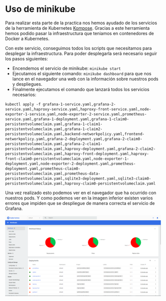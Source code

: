 # Uso de minikube

Para realizar esta parte de la practica nos hemos ayudado de los servicios de la herramienta de Kubernetes [Kompose](https://kompose.io/). Gracias a este herramienta hemos podido pasar la infraestructura que teniamos en contenedores de Docker a Kubernetes.

Con este servicio, conseguimos todos los scripts que necesitamos para desplegar la infraestructura. Para poder desplegarla será necesario seguir los pasos siguientes:

* Encendemos el servicio de minikube: `minikube start`
* Ejecutamos el siguiente comando: `minikube dashboard` para que nos lance en el navegador una web con la información sobre nuestros pods y despliegues.
* Finalmente ejecutamos el comando que lanzará todos los servicios necesarios: 
```
kubectl apply -f grafana-1-service.yaml,grafana-2-service.yaml,haproxy-service.yaml,haproxy-front-service.yaml,node-exporter-1-service.yaml,node-exporter-2-service.yaml,prometheus-service.yaml,grafana-1-deployment.yaml,grafana-1-claim0-persistentvolumeclaim.yaml,grafana-1-claim1-persistentvolumeclaim.yaml,grafana-1-claim2-persistentvolumeclaim.yaml,backend-networkpolicy.yaml,frontend-networkpolicy.yaml,grafana-2-deployment.yaml,grafana-2-claim0-persistentvolumeclaim.yaml,grafana-2-claim1-persistentvolumeclaim.yaml,haproxy-deployment.yaml,grafana-2-claim2-persistentvolumeclaim.yaml,haproxy-front-deployment.yaml,haproxy-front-claim0-persistentvolumeclaim.yaml,node-exporter-1-deployment.yaml,node-exporter-2-deployment.yaml,prometheus-deployment.yaml,prometheus-claim0-persistentvolumeclaim.yaml,prometheus-data-persistentvolumeclaim.yaml,sqlite3-deployment.yaml,sqlite3-claim0-persistentvolumeclaim.yaml,haproxy-claim0-persistentvolumeclaim.yaml
```
Una vez realizado esto podemos ver en el navegador que ha ocurrido con nuestros pods. Y como podemos ver en la imagen inferior existen varios errores que impiden que se despliegue de manera correcta el servicio de Grafana.

![Dashboard Kubernetes](imgs/kubernetes.png "Dashboard Kubernetes")
